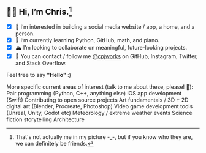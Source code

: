 ## 🐻‍❄️ Hi, I’m **Chris**.[^1]
- [x] 🎨 I’m interested in building a social media website / app, a home, and a person.
- [x] 🎒 I’m currently learning Python, GitHub, math, and piano.
- [x] 🏔 I’m looking to collaborate on meaningful, future-looking projects.
- [x] 🚠 You can contact / follow me [@cpjworks](https://linktr.ee/cpjworks) on GitHub, Instagram, Twitter, and Stack Overflow.<br>

Feel free to say **"Hello"** :)

More specific current areas of interest (talk to me about these, please! 📗):
Pair programming (Python, C++, anything else)
iOS app development (Swift)
Contributing to open source projects
Art fundamentals / 3D + 2D digital art (Blender, Procreate, Photoshop)
Video game development tools (Unreal, Unity, Godot etc)
Meteorology / extreme weather events
Science fiction storytelling
Architecture

[^1]: That's not actually me in my picture -_-, but if you know who they are, we can definitely be friends.

<!---
cpjworks/cpjworks is a ✨ special ✨ repository because its `README.md` (this file) appears on your GitHub profile.
You can click the Preview link to take a look at your changes.
--->
